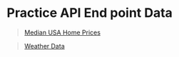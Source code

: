 # Practice API End point Data

> [Median USA Home Prices](./DataSets/Median_USA_Home_Price.json)

> [Weather Data](./DataSets/weather_data.json)

